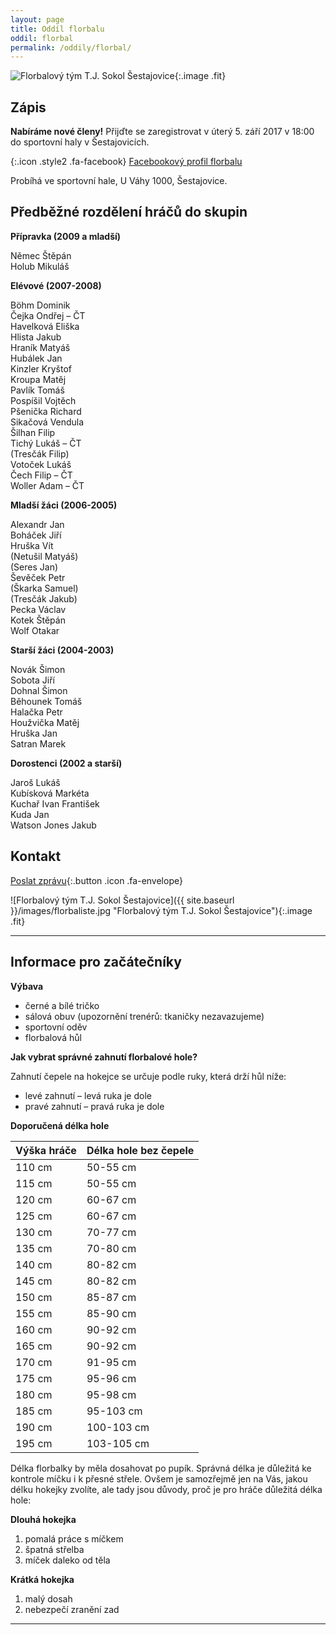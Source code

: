 ```yaml
---
layout: page
title: Oddíl florbalu
oddil: florbal
permalink: /oddily/florbal/
---
```


![Florbalový tým T.J. Sokol Šestajovice]({{relative}}/images/logo-florbal-hor.jpeg){:.image .fit}

## Zápis

**Nabíráme nové členy!** Přijďte se zaregistrovat v úterý 5. září 2017 v 18:00 do sportovní haly v Šestajovicích.

<!-- [Chci se přidat]({{ site.baseurl }}/clenstvi/){:.button .special}-->


[](https://www.facebook.com/sestajoviceflorbal/){:.icon .style2 .fa-facebook}
[Facebookový profil florbalu](https://www.facebook.com/sestajoviceflorbal/)

Probíhá ve sportovní hale, U Váhy 1000, Šestajovice.


## Předběžné rozdělení hráčů do skupin

**Přípravka (2009 a mladší)**

Němec Štěpán  
Holub Mikuláš  

**Elévové (2007-2008)**

Böhm Dominik  
Čejka Ondřej – ČT  
Havelková Eliška   
Hlista Jakub  
Hraník Matyáš  
Hubálek Jan  
Kinzler Kryštof  
Kroupa Matěj  
Pavlík Tomáš  
Pospíšil Vojtěch  
Pšenička Richard  
Sikačová Vendula  
Šilhan Filip  
Tichý Lukáš – ČT  
(Tresčák Filip)  
Votoček Lukáš  
Čech Filip – ČT   
Woller Adam – ČT  

**Mladší žáci (2006-2005)**

Alexandr Jan  
Boháček Jiří  
Hruška Vít  
(Netušil Matyáš)  
(Seres Jan)  
Ševěček Petr  
(Škarka Samuel)  
(Tresčák Jakub)  
Pecka Václav  
Kotek Štěpán  
Wolf Otakar  

**Starší žáci (2004-2003)**

Novák Šimon  
Sobota Jiří  
Dohnal Šimon  
Běhounek Tomáš  
Halačka Petr  
Houžvička Matěj  
Hruška Jan  
Satran Marek  

**Dorostenci (2002 a starší)**

Jaroš Lukáš  
Kubísková Markéta  
Kuchař Ivan František  
Kuda Jan  
Watson Jones Jakub  



## Kontakt

[Poslat zprávu](#f){:.button .icon .fa-envelope}

![Florbalový tým T.J. Sokol Šestajovice]({{ site.baseurl }}/images/florbaliste.jpg "Florbalový tým T.J. Sokol Šestajovice"){:.image .fit}

----

## Informace pro začátečníky

**Výbava**

* černé a bílé tričko
* sálová obuv (upozornění trenérů: tkaničky nezavazujeme)
* sportovní oděv
* florbalová hůl

**Jak vybrat správné zahnutí florbalové hole?**

Zahnutí čepele na hokejce se určuje podle ruky, která drží hůl níže:

- levé zahnutí – levá ruka je dole
- pravé zahnutí – pravá ruka je dole

**Doporučená délka hole**

| Výška hráče | Délka hole bez čepele |
|-------------|-----------------------|
| 110 cm      | 50-55 cm              |
| 115 cm      | 50-55 cm              |
| 120 cm      | 60-67 cm              |
| 125 cm      | 60-67 cm              |
| 130 cm      | 70-77 cm              |
| 135 cm      | 70-80 cm              |
| 140 cm      | 80-82 cm              |
| 145 cm      | 80-82 cm              |
| 150 cm      | 85-87 cm              |
| 155 cm      | 85-90 cm              |
| 160 cm      | 90-92 cm              |
| 165 cm      | 90-92 cm              |
| 170 cm      | 91-95 cm              |
| 175 cm      | 95-96 cm              |
| 180 cm      | 95-98 cm              |
| 185 cm      | 95-103 cm             |
| 190 cm      | 100-103 cm            |
| 195 cm      | 103-105 cm            |

Délka florbalky by měla dosahovat po pupík. Správná délka je důležitá ke kontrole míčku i k přesné střele. Ovšem je samozřejmě jen na Vás, jakou délku hokejky zvolíte, ale tady jsou důvody, proč je pro hráče důležitá délka hole:

**Dlouhá hokejka**

1. pomalá práce s míčkem
2. špatná střelba
3. míček daleko od těla

**Krátká hokejka**

1. malý dosah
2. nebezpečí zranění zad

---
